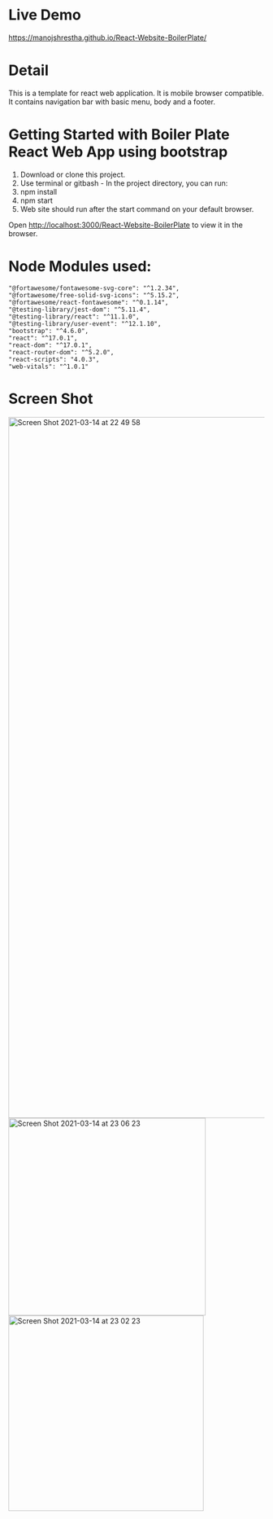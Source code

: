 # Live Demo
https://manojshrestha.github.io/React-Website-BoilerPlate/

# Detail
This is a template for react web application. It is mobile browser compatible. It contains navigation bar with basic menu, body and a footer.


# Getting Started with Boiler Plate React Web App using bootstrap
1. Download or clone this project.
2. Use terminal or gitbash - In the project directory, you can run:
3. npm install
4. npm start
5. Web site should run after the start command on your default browser.

Open [http://localhost:3000/React-Website-BoilerPlate](http://localhost:3000/React-Website-BoilerPlate) to view it in the browser.

# Node Modules used:
    "@fortawesome/fontawesome-svg-core": "^1.2.34",
    "@fortawesome/free-solid-svg-icons": "^5.15.2",
    "@fortawesome/react-fontawesome": "^0.1.14",
    "@testing-library/jest-dom": "^5.11.4",
    "@testing-library/react": "^11.1.0",
    "@testing-library/user-event": "^12.1.10",
    "bootstrap": "^4.6.0",
    "react": "^17.0.1",
    "react-dom": "^17.0.1",
    "react-router-dom": "^5.2.0",
    "react-scripts": "4.0.3",
    "web-vitals": "^1.0.1"


# Screen Shot

<img width="1377" alt="Screen Shot 2021-03-14 at 22 49 58" src="https://user-images.githubusercontent.com/2150286/111071069-d2a98880-8517-11eb-9478-4149a0f9a5ad.png">

<img width="388" alt="Screen Shot 2021-03-14 at 23 06 23" src="https://user-images.githubusercontent.com/2150286/111071506-d2aa8800-8519-11eb-856f-d002eecc2ca1.png">

<img width="384" alt="Screen Shot 2021-03-14 at 23 02 23" src="https://user-images.githubusercontent.com/2150286/111071382-36808100-8519-11eb-9835-0a026ff73214.png">

